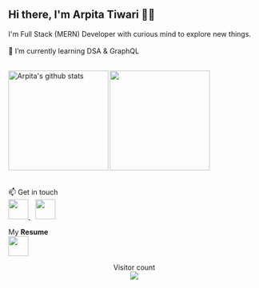 <!--img align="right" height="180px" src="https://github.com/Deeksha2501/Deeksha2501/blob/master/resources/progirl.png" alt="image" /> -->

<p align="left">

## Hi there, I'm Arpita Tiwari 👋🏻 
 
I'm Full Stack (MERN) Developer with curious mind to explore new things. <br>
<br>
🌱 I’m currently learning DSA & GraphQL <br>
<!--💻 <a target="_blank" href="https://arpita-tiwari-1hkuon2bh.vercel.app/">Have a look at my portfolio </a>-->
  <p>
<br>



  <img align="left" height="200px" src="https://github-readme-stats.vercel.app/api?username=Arpita309&show_icons=true&count_private=true&title_color=e6005c" alt="Arpita's github stats" />

  <img align="centre" height="200px" src="https://github-readme-stats.vercel.app/api/top-langs/?username=Arpita309&title_color=e6005c" />

<br> 
<br>
<br>
 📫 Get in touch 
<br>

<a href="https://www.linkedin.com/in/arpita-tiwari-947bba179/">
<img  height='40px' src="https://img.icons8.com/bubbles/50/000000/linkedin.png"/>
</a>
<a style="padding:10px" href="mailto: arpitatiwari309@gmail.com">
  <img  height='40px' src="https://img.icons8.com/bubbles/50/000000/email.png"/>
</a>




 My <b>Resume</b>
<br>
<a href="https://drive.google.com/file/d/130ML9CWZqjGPxFHi6cgxTuT-GpuFlgK4/view?usp=sharing" class="btn-hire" style="text-align: center; color:rgb(94, 255, 0);"><img height='40' src="https://img.icons8.com/nolan/64/submit-resume.png"/></a>









<p align="center"> 
  Visitor count<br>
  <img src="https://profile-counter.glitch.me/arpita309/count.svg" />
</p>
